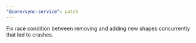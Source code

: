```yaml
---
"@core/sync-service": patch
---
```


Fix race condition between removing and adding new shapes concurrently that led to crashes.
